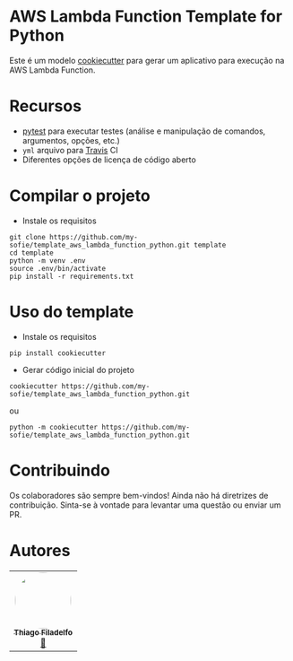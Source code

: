 # AWS Lambda Function Template for Python

Este é um modelo [cookiecutter](https://github.com/audreyr/cookiecutter) para gerar
um aplicativo para execução na AWS Lambda Function.

# Recursos

- [pytest](https://github.com/pytest-dev/pytest/) para executar testes
(análise e manipulação de comandos, argumentos, opções, etc.)
- `yml` arquivo para [Travis](http://travis-ci.org/) CI
- Diferentes opções de licença de código aberto

# Compilar o projeto
- Instale os requisitos
```
git clone https://github.com/my-sofie/template_aws_lambda_function_python.git template
cd template
python -m venv .env
source .env/bin/activate
pip install -r requirements.txt
```

# Uso do template

- Instale os requisitos
```
pip install cookiecutter
```
- Gerar código inicial do projeto
```
cookiecutter https://github.com/my-sofie/template_aws_lambda_function_python.git
```
ou
```
python -m cookiecutter https://github.com/my-sofie/template_aws_lambda_function_python.git
```

# Contribuindo

Os colaboradores são sempre bem-vindos! Ainda não há diretrizes de contribuição.
Sinta-se à vontade para levantar uma questão ou enviar um PR.

# Autores

<table>
  <tr>
    <td align="center"><a href="https://arrayof.io"><img style="border-radius: 50%;" src="https://avatars2.githubusercontent.com/u/3305437?s=460&v=4" width="100px;" alt=""/><br /><sub><b>Thiago Filadelfo</b></sub></a><br /><a href="https://github.com/trfiladelfo" title="Github">👨‍</a></td>
  </tr>
</table>